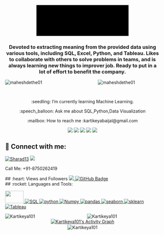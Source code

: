 <!--
*Kartikeya101/Kartikeya101* is a ✨ special ✨ repository because its `README.md` (this file) appears on your GitHub profile.

Here are some ideas to get you started:

- 🔭 I’m currently working on ...
- 🌱 I’m currently learning ...
- 👯 I’m looking to collaborate on ...
- 🤔 I’m looking for help with ...
- 💬 Ask me about ...
- 📫 How to reach me: ...
- 😄 Pronouns: ...
- ⚡ Fun fact: ...
-->
<div align = "center" >
<img src="https://github.com/Kartikeya101/Kartikeya101/blob/main/Untitled%20video%20-%20Made%20with%20Clipchamp%20(7).gif" width="300" height = "100" />
<h3 align="center">Devoted to extracting meaning from the provided data using various tools, including SQL, Excel, Python, and Tableau. Likes to collaborate with others to solve problems in teams, and is always learning new things to improver job. Ready to put in a lot of effort to benefit the company.
</h3>
</div>
<div>
 <p>
    <img  src="https://images.squarespace-cdn.com/content/v1/574faff6f8baf35e5da43485/1553914921320-JL7TJLMKYJ0H1JUXG5CY/Data-Inspect.gif?format=1000w" alt="maheshdethe01" width="41%" />
    <img align="right" src="https://media2.giphy.com/media/3oKIPEqDGUULpEU0aQ/200w.gif?cid=82a1493b4hsvjb5f485v272b7hoyhuaeyyfjfu6a3dm3wb0k&rid=200w.gif&ct=g" alt="maheshdethe01" width="40%" />
  </p>
 </div> 
  <br/>
<div align="center">
   <p> :seedling: I’m currently learning Machine Learning.</p>
   <p> :speech_balloon: Ask me about SQL,Python,Data Visualization</p>
   <p> :mailbox: How to reach me :kartikeyabaijal@gmail.com</p>
</div>
<p align= "center">
<img src="https://img.shields.io/badge/SQL-MSSQL-red"/>
<img src="https://img.shields.io/badge/Python-python-blue"/>
<img src="https://img.shields.io/badge/Excel-excel-green"/>
<img src="https://img.shields.io/badge/Tableau-Visualization-blueviolet"/>
<img src="https://img.shields.io/badge/Machine Learning-Pandas,Numpy,Seaborn,Sklearn-brightgreen"/>
</p>

## :link: Connect with me:
<span align="left">
  <a href="https://www.linkedin.com/in/kartikeya-b-6a74259a/" target="blank"><img src="https://img.shields.io/badge/LinkedIn-0077B5?style=for-the-badge&logo=linkedin&logoColor=white" alt="Sharad13"/></a>
      <a href="mailto:kartikeyabaijal@gmail.com">
        <img src="https://img.shields.io/badge/Gmail-D14836?style=for-the-badge&logo=gmail&logoColor=white" />
      </a>
    <p>Call Me: +91-8750262419</p>
</span>
## :heart: Views and Followers
<a href="https://github.com/Kartikeya101/github-profile-views-counter">
    <img src="https://komarev.com/ghpvc/?username=Kartikeya101">
</a>
<a href="https://github.com/Kartikeya101?tab=followers"><img src="https://img.shields.io/github/followers/Sharad13?label=Followers&style=social" alt="GitHub Badge"></a>
<br/>
 ## :rocket: Languages and Tools:
<p > <a href="https://www.w3schools.com/EXCEL/index.php" target="_blank"> <img src="https://encrypted-tbn0.gstatic.com/images?q=tbn:ANd9GcQ6S9p2l3SiVBkpC8hcivRrP5EG5UcY6vBTsA&usqp=CAU" width="60" height="40"/> </a> <a href="https://www.microsoft.com/en-in/sql-server/sql-server-2019" target="_white"> <img src="https://media.istockphoto.com/vectors/icon-major-database-format-vector-icon-illustration-vector-id1298834585?k=20&m=1298834585&s=612x612&w=0&h=Ue_oKPfJjJxzF-KvXjM9EU_kqaOW_sGMqhb9Its64_w=" alt="SQL" width="60" height="40"/> </a> <a href="https://www.w3schools.com/python/" target="_blank"> <img src="https://encrypted-tbn0.gstatic.com/images?q=tbn:ANd9GcRX9KYoFpX9v-HF45IjK17OC4jhT19I55y0Fw&usqp=CAU" alt="python" width="60" height="40"/> </a> </a>  <a href="https://numpy.org/doc/" target="_blank"> <img src="https://encrypted-tbn0.gstatic.com/images?q=tbn:ANd9GcTIt9kJDVZzKGcJzalTKKQeRU1tp6D3XD76IQ&usqp=CAU" alt="Numpy" width="60" height="40"/> </a> <a href="https://pandas.pydata.org/docs/" target="_blank"> <img src="https://encrypted-tbn0.gstatic.com/images?q=tbn:ANd9GcQ4aJry8sOhSwACBlagHu6aYRdpit3PMxtakg&usqp=CAU" alt="pandas" width="60" height="40"/>
</a> <a href="https://seaborn.pydata.org/" target="_blank"> <img src="https://encrypted-tbn0.gstatic.com/images?q=tbn:ANd9GcQS0hL87nifceik-08MulGm2XRbGjv9Q0E7Ag&usqp=CAU" alt="seaborn" width="60" height="40"/> </a> <a href="https://scikit-learn.org/stable/" target="_blank"> <img src="https://e7.pngegg.com/pngimages/359/338/png-clipart-logo-information-library-business-information-miscellaneous-blue.png" alt="sklearn" width="60" height="40"/> </a> <a href="https://www.tableau.com/" target="_blank"> <img src="https://workforceedtech.org/wp-content/uploads/2019/03/Tableau_Logo_resized.png" alt="Tableau" width="60" height="40"/> </a> </p>
<div align="left">
  <p>
    <img align="left" src="https://github-readme-stats.vercel.app/api?username=Kartikeya101&theme=synthwave" alt="Kartikeya101" width="47%" />
    <img align="right" src="https://github-readme-streak-stats.herokuapp.com/?user=Kartikeya101&theme=synthwave" alt="Kartikeya101" width="47%" />
  </p>
</div>
<div align="center">
<a href="https://github.com/Kartikeya101/github-readme-activity-graph"><img alt="Kartikeya101's Activity Graph" src="https://activity-graph.herokuapp.com/graph?username=Kartikeya101&bg_color=1F222E&color=F8D866&line=F85D7F&point=FFFFFF&hide_border=true" /></a>
</div>
<div align="center">
   <img align="center"src="https://github-readme-stats.vercel.app/api/top-langs?username=Kartikeya101&theme=synthwave" alt="Kartikeya101" />
</div>
